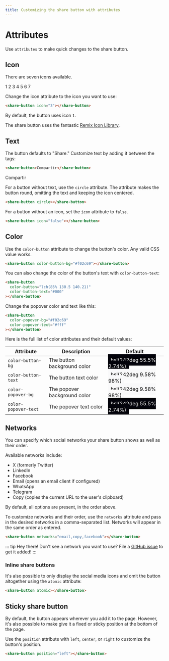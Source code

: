 ```yaml
---
title: Customizing the share button with attributes
---
```


# Attributes

Use `attributes` to make quick changes to the share button.

## Icon

There are seven icons available.

<div class="sb-container">
    <share-button icon="1">1</share-button>
    <share-button icon="2">2</share-button>
    <share-button icon="3">3</share-button>
    <share-button icon="4">4</share-button>
    <share-button icon="5">5</share-button>
    <share-button icon="6">6</share-button>
    <share-button icon="7">7</share-button>
</div>

Change the icon attribute to the icon you want to use:

```html
<share-button icon="3"></share-button>
```

By default, the button uses icon `1`.

The share button uses the fantastic [Remix Icon Library](https://remixicon.com/).

## Text

The button defaults to "Share." Customize text by adding it between the tags:

```html
<share-button>Compartir</share-button>
```

<div class="sb-container">
<share-button>Compartir</share-button>
</div>

For a button without text, use the `circle` attribute. The attribute makes the button round, omitting the text and keeping the icon centered.

```html
<share-button circle></share-button>
```

<div class="sb-container">
<share-button circle></share-button>
</div>

For a button without an icon, set the `icon` attribute to `false`.

```html
<share-button icon="false"></share-button>
```

<div class="sb-container">
<share-button icon="false"></share-button>
</div>

## Color

Use the `color-button` attribute to change the button's color. Any valid CSS value works.

```html
<share-button color-button-bg="#f02c69"></share-button>
```

<div class="sb-container">
    <share-button color-button-bg="#f02c69"></share-button>
</div>

You can also change the color of the button's text with `color-button-text`:

```html
<share-button
  color-button="lch(85% 130.5 140.21)"
  color-button-text="#000"
></share-button>
```

<div class="sb-container">
    <share-button color-button-bg="lch(85% 130.5 140.21)" color-button-text="#000"></share-button>
</div>

Change the popover color and text like this:

```html
<share-button
  color-popover-bg="#f02c69"
  color-popover-text="#fff"
></share-button>
```

<div class="sb-container">
<share-button
  color-popover-bg="#f02c69"
  color-popover-text="#fff"
></share-button>
</div>

Here is the full list of color attributes and their default values:

| Attribute            | Description                  | Default                                                                                                                 |
| -------------------- | ---------------------------- | ----------------------------------------------------------------------------------------------------------------------- |
| `color-button-bg`    | The button background color  | <span style="padding: .5rem; background-color: hsl(242deg 55.5% 2.74%); color: #ffffff;">hsl(242deg 55.5% 2.74%)</span> |
| `color-button-text`  | The button text color        | <span style="padding: .5rem; background-color: hsl(242deg 9.58% 98%); color: #000000;">hsl(242deg 9.58% 98%)</span>     |
| `color-popover-bg`   | The popover background color | <span style="padding: .5rem; background-color: hsl(242deg 9.58% 98%); color: #000000;">hsl(242deg 9.58% 98%)</span>     |
| `color-popover-text` | The popover text color       | <span style="padding: .5rem; background-color: hsl(242deg 55.5% 2.74%); color: #ffffff;">hsl(242deg 55.5% 2.74%)</span> |

## Networks

You can specify which social networks your share button shows as well as their order.

Available networks include:

- X (formerly Twitter)
- LinkedIn
- Facebook
- Email (opens an email client if configured)
- WhatsApp
- Telegram
- Copy (copies the current URL to the user's clipboard)

By default, all options are present, in the order above.

To customize networks and their order, use the `networks` attribute and pass in the desired networks in a comma-separated list. Networks will appear in the same order as entered.

```html
<share-button networks="email,copy,facebook"></share-button>
```

<div class="sb-container">
<share-button networks="email,copy,facebook"></share-button>
</div>

::: tip Hey there!
Don't see a network you want to use? File a [GitHub issue](https://github.com/royalfig/share-button/issues) to get it added!
:::

### Inline share buttons

It's also possible to only display the social media icons and omit the button altogether using the `atomic` attribute:

```html
<share-button atomic></share-button>
```


<div class="sb-container">
<share-button atomic></share-button>
</div>


## Sticky share button

By default, the button appears wherever you add it to the page. However, it's also possible to make give it a fixed or sticky position at the bottom of the page.

Use the `position` attribute with `left`, `center`, or `right` to customize the button's position.

```html
<share-button position="left"></share-button>
```

<share-button position="left"></share-button>

